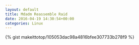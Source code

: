 ```yaml
---
layout: default                                                                                                              
title: Mdadm Reassemble Raid                                                                                                                       
date: 2016-04-19 14:30:54+00:00                                                                                                                        
categories: Linux                                                                                                                
---                                                                                                                              
```


{% gist makeittotop/105053dac98a4816bfee307733b278f9 %}                                                                                                           


